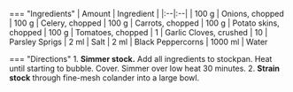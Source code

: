 === "Ingredients"
    | Amount | Ingredient |
    |:--|:--|
    | 100 g   | Onions, chopped
    | 100 g   | Celery, chopped
    | 100 g   | Carrots, chopped
    | 100 g   | Potato skins, chopped
    | 100 g   | Tomatoes, chopped
    | 1       | Garlic Cloves, crushed
    | 10      | Parsley Sprigs
    | 2 ml    | Salt
    | 2 ml    | Black Peppercorns
    | 1000 ml | Water

=== "Directions"
    1. **Simmer stock.** Add all ingredients to stockpan. Heat until starting to bubble. Cover. Simmer over low heat 30 minutes.
    2. **Strain stock** through fine-mesh colander into a large bowl.
